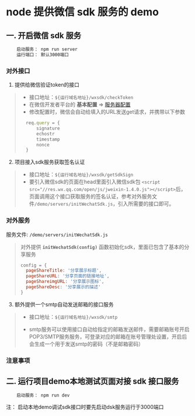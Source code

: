 # node 提供微信 sdk 服务的 demo

## 一. 开启微信 sdk 服务

```javascript
    启动服务： npm run server
    运行端口： 默认3000端口
```

### 对外接口

1. 提供给微信验证token的接口

> * 接口地址：`${运行域名地址}/wxsdk/checkToken`
> * 在微信开发者平台的 **基本配置** => [服务器配置](https://mp.weixin.qq.com/advanced/advanced?action=interface&t=advanced/interface&token=980142776&lang=zh_CN)
> * 修改配置时，微信会自动给填入的URL发送get请求，并携带以下参数
>
> ``` javascript
>   req.query = {
>       signature
>       echostr
>       timestamp
>       nonce
>   }
> ```

2. 项目接入sdk服务获取签名认证

> * 接口地址：`${运行域名地址}/wxsdk/getSdkSign`
> * 要引入微信sdk的页面在head里面引入微信sdk包 `<script src="//res.wx.qq.com/open/js/jweixin-1.4.0.js"></script>`后，页面调用这个接口获取服务的签名认证，参考对外服务文件`/demo/servers/initWechatSdk.js`，引入所需要的接口即可。

### 对外服务

服务文件: `/demo/servers/initWechatSdk.js`

> 对外提供 **`initWechatSdk(config)`** 函数初始化sdk，里面已包含了基本的分享服务
>
> ``` javascript
> config = {
>   pageShareTitle: '分享展示标题',
>   pageShareURL: '分享页面的链接地址',
>   pageShareimgURL: '分享展示图标',
>   pageShareDesc: '分享展示的描述'
> }

3. 额外提供一个smtp自动发送邮箱的接口服务

> * 接口地址：`${运行域名地址}/wxsdk/smtp`
>
> * smtp服务可以使用接口自动给指定的邮箱发送邮件，需要邮箱账号开启POP3/SMTP服务服务，可登录对应的邮箱在账号管理处设置，开启后会生成一个用于发送smtp的密码（不是邮箱密码）

### 注意事项

## 二. 运行项目demo本地测试页面对接 sdk 接口服务

```javascript
    启动服务： npm run dev
```

注： 启动本地demo调试sdk接口时要先启动dsk服务运行于3000端口
